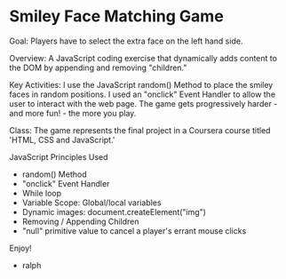 # Smiley Face Matching Game

Goal:
Players have to select the extra face on the left hand side.

Overview:
A JavaScript coding exercise that dynamically adds content to the DOM by appending and removing "children."

Key Activities:
I use the JavaScript random() Method to place the smiley faces in random positions. I used an "onclick" Event Handler to allow the user to interact with the web page. The game gets progressively harder - and more fun! - the more you play. 

Class:
The game represents the final project in a Coursera course titled 'HTML, CSS and JavaScript.'

JavaScript Principles Used
- random() Method
- "onclick" Event Handler
- While loop
- Variable Scope: Global/local variables
- Dynamic images: document.createElement("img")
- Removing / Appending Children
- "null" primitive value to cancel a player's errant mouse clicks

Enjoy!

- ralph